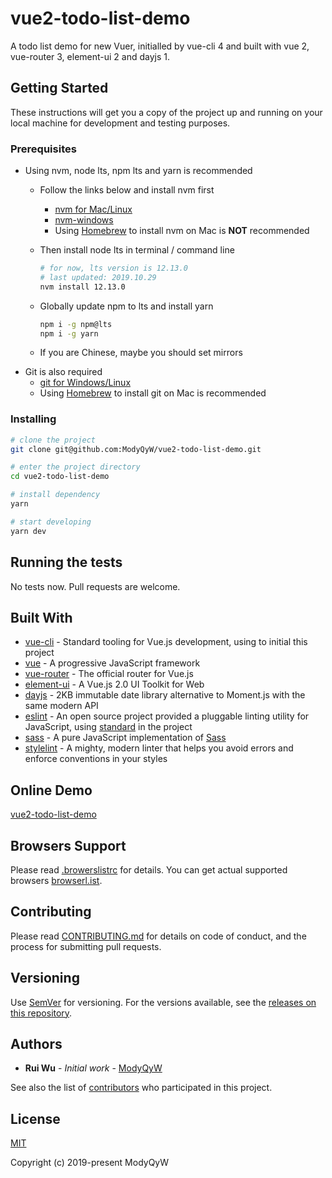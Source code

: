 # vue2-todo-list-demo

A todo list demo for new Vuer, initialled by vue-cli 4 and built with vue 2, vue-router 3, element-ui 2 and dayjs 1.

## Getting Started

These instructions will get you a copy of the project up and running on your local machine for development and testing purposes.

### Prerequisites

- Using nvm, node lts, npm lts and yarn is recommended
  - Follow the links below and install nvm first
    - [nvm for Mac/Linux](https://github.com/nvm-sh/nvm)
    - [nvm-windows](https://github.com/coreybutler/nvm-windows)
    - Using [Homebrew](https://brew.sh/) to install nvm on Mac is **NOT** recommended
  - Then install node lts in terminal / command line

    ```sh
    # for now, lts version is 12.13.0
    # last updated: 2019.10.29
    nvm install 12.13.0
    ```

  - Globally update npm to lts and install yarn

    ```sh
    npm i -g npm@lts
    npm i -g yarn
    ```

  - If you are Chinese, maybe you should set mirrors
- Git is also required
  - [git for Windows/Linux](https://git-scm.com/downloads)
  - Using [Homebrew](https://brew.sh/) to install git on Mac is recommended

### Installing

```sh
# clone the project
git clone git@github.com:ModyQyW/vue2-todo-list-demo.git

# enter the project directory
cd vue2-todo-list-demo

# install dependency
yarn

# start developing
yarn dev
```

## Running the tests

No tests now. Pull requests are welcome.

## Built With

- [vue-cli](https://cli.vuejs.org/) - Standard tooling for Vue.js development, using to initial this project
- [vue](https://vuejs.org) - A progressive JavaScript framework
- [vue-router](https://router.vuejs.org/) - The official router for Vue.js
- [element-ui](https://element.eleme.io/) - A Vue.js 2.0 UI Toolkit for Web
- [dayjs](https://github.com/iamkun/dayjs) - 2KB immutable date library alternative to Moment.js with the same modern API
- [eslint](https://eslint.org) - An open source project provided a pluggable linting utility for JavaScript, using [standard](https://standardjs.com/) in the project
- [sass](https://github.com/sass/dart-sass) - A pure JavaScript implementation of [Sass](https://sass-lang.com/)
- [stylelint](https://stylelint.io/) - A mighty, modern linter that helps you avoid errors and enforce conventions in your styles

## Online Demo

[vue2-todo-list-demo](http://modyqyw.top/vue2-todo-list-demo/dist/#/)

## Browsers Support

Please read [.browerslistrc](./.browserslistrc) for details. You can get actual supported browsers [browserl.ist](https://browserl.ist).

## Contributing

Please read [CONTRIBUTING.md](./CONTRIBUTING.md) for details on code of conduct, and the process for submitting pull requests.

## Versioning

Use [SemVer](http://semver.org/) for versioning. For the versions available, see the [releases on this repository](https://github.com/ModyQyW/vue-vuetify-admin/releases).

## Authors

- **Rui Wu** - *Initial work* - [ModyQyW](https://github.com/ModyQyW)

See also the list of [contributors](https://github.com/ModyQyW/vue-vuetify-admin/contributors) who participated in this project.

## License

[MIT](./LICENSE)

Copyright (c) 2019-present ModyQyW

